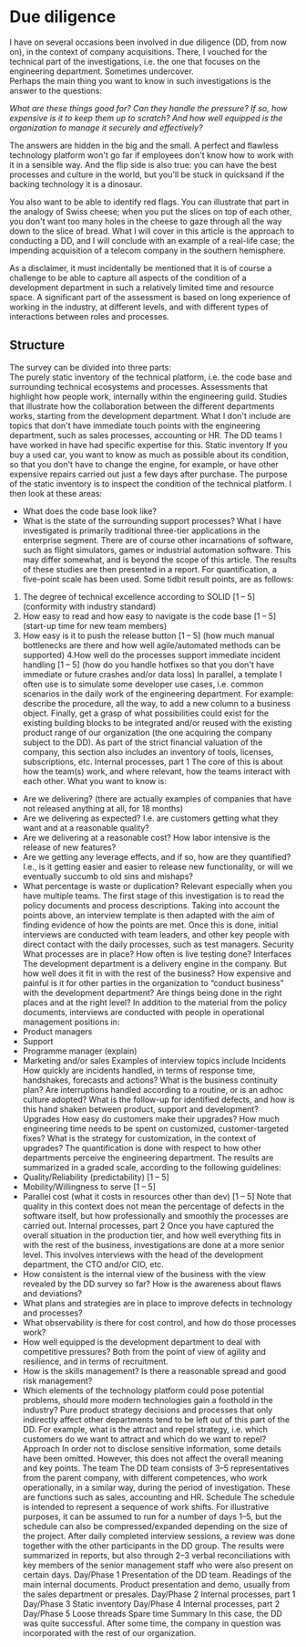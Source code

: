 # Due diligence

I have on several occasions been involved in due diligence (DD, from now on), in the context of company acquisitions. There, I vouched for the technical part of the investigations, i.e. the one that focuses on the engineering department. Sometimes undercover.  
Perhaps the main thing you want to know in such investigations is the answer to the questions:  

_What are these things good for? Can they handle the pressure? If so, how expensive is it to keep them up to scratch? And how well equipped is the organization to manage it securely and effectively?_  

The answers are hidden in the big and the small. A perfect and flawless technology platform won't go far if employees don't know how to work with it in a sensible way. And the flip side is also true: you can have the best processes and culture in the world, but you'll be stuck in quicksand if the backing technology it is a dinosaur.  

You also want to be able to identify red flags. You can illustrate that part in the analogy of Swiss cheese; when you put the slices on top of each other, you don't want too many holes in the cheese to gaze through all the way down to the slice of bread.
What I will cover in this article is the approach to conducting a DD, and I will conclude with an example of a real-life case; the impending acquisition of a telecom company in the southern hemisphere.  

As a disclaimer, it must incidentally be mentioned that it is of course a challenge to be able to capture all aspects of the condition of a development department in such a relatively limited time and resource space. A significant part of the assessment is based on long experience of working in the industry, at different levels, and with different types of interactions between roles and processes.  

## Structure
The survey can be divided into three parts:  
The purely static inventory of the technical platform, i.e. the code base and surrounding technical ecosystems and processes.
Assessments that highlight how people work, internally within the engineering guild.
Studies that illustrate how the collaboration between the different departments works, starting from the development department.
What I don't include are topics that don't have immediate touch points with the engineering department, such as sales processes, accounting or HR. The DD teams I have worked in have had specific expertise for this.
Static inventory
If you buy a used car, you want to know as much as possible about its condition, so that you don't have to change the engine, for example, or have other expensive repairs carried out just a few days after purchase.
The purpose of the static inventory is to inspect the condition of the technical platform. I then look at these areas:
- What does the code base look like?
- What is the state of the surrounding support processes?
What I have investigated is primarily traditional three-tier applications in the enterprise segment. There are of course other incarnations of software, such as flight simulators, games or industrial automation software. This may differ somewhat, and is beyond the scope of this article.
The results of these studies are then presented in a report. For quantification, a five-point scale has been used. Some tidbit result points, are as follows:
1. The degree of technical excellence according to SOLID [1 – 5] (conformity with industry standard)
2. How easy to read and how easy to navigate is the code base [1 – 5] (start-up time for new team members)
3. How easy is it to push the release button [1 – 5] (how much manual bottlenecks are there and how well agile/automated methods can be supported)
4.How well do the processes support immediate incident handling [1 – 5] (how do you handle hotfixes so that you don't have immediate or future crashes and/or data loss)
In parallel, a template I often use is to simulate some developer use cases, i.e. common scenarios in the daily work of the engineering department. For example: describe the procedure, all the way, to add a new column to a business object.
Finally, get a grasp of what possibilities could exist for the existing building blocks to be integrated and/or reused with the existing product range of our organization (the one acquiring the company subject to the DD).
As part of the strict financial valuation of the company, this section also includes an inventory of tools, licenses, subscriptions, etc.
Internal processes, part 1
The core of this is about how the team(s) work, and where relevant, how the teams interact with each other. What you want to know is:

- Are we delivering? (there are actually examples of companies that have not released anything at all, for 18 months)
- Are we delivering as expected? I.e. are customers getting what they want and at a reasonable quality?
- Are we delivering at a reasonable cost? How labor intensive is the release of new features?
- Are we getting any leverage effects, and if so, how are they quantified? I.e., is it getting easier and easier to release new functionality, or will we eventually succumb to old sins and mishaps?
- What percentage is waste or duplication? Relevant especially when you have multiple teams.
The first stage of this investigation is to read the policy documents and process descriptions. Taking into account the points above, an interview template is then adapted with the aim of finding evidence of how the points are met.
Once this is done, initial interviews are conducted with team leaders, and other key people with direct contact with the daily processes, such as test managers.
Security
What processes are in place? How often is live testing done?
Interfaces
The development department is a delivery engine in the company. But how well does it fit in with the rest of the business? How expensive and painful is it for other parties in the organization to “conduct business” with the development department? Are things being done in the right places and at the right level?
In addition to the material from the policy documents, interviews are conducted with people in operational management positions in:
- Product managers
- Support
- Programme manager (explain)
- Marketing and/or sales
Examples of interview topics include 
Incidents
How quickly are incidents handled, in terms of response time, handshakes, forecasts and actions? What is the business continuity plan? Are interruptions handled according to a routine, or is an adhoc culture adopted? What is the follow-up for identified defects, and how is this hand shaken between product, support and development? 
Upgrades
How easy do customers make their upgrades? How much engineering time needs to be spent on customized, customer-targeted fixes? What is the strategy for customization, in the context of upgrades?
The quantification is done with respect to how other departments perceive the engineering department. The results are summarized in a graded scale, according to the following guidelines:
- Quality/Reliability (predictability) [1 – 5]
- Mobility/Willingness to serve [1 – 5]
- Parallel cost (what it costs in resources other than dev) [1 – 5]
Note that quality in this context does not mean the percentage of defects in the software itself, but how professionally and smoothly the processes are carried out.
Internal processes, part 2
Once you have captured the overall situation in the production tier, and how well everything fits in with the rest of the business, investigations are done at a more senior level. This involves interviews with the head of the development department, the CTO and/or CIO, etc.
- How consistent is the internal view of the business with the view revealed by the DD survey so far? How is the awareness about flaws and deviations?
- What plans and strategies are in place to improve defects in technology and processes?
- What observability is there for cost control, and how do those processes work?
- How well equipped is the development department to deal with competitive pressures? Both from the point of view of agility and resilience, and in terms of recruitment.
- How is the skills management? Is there a reasonable spread and good risk management?
- Which elements of the technology platform could pose potential problems, should more modern technologies gain a foothold in the industry?
Pure product strategy decisions and processes that only indirectly affect other departments tend to be left out of this part of the DD. For example, what is the attract and repel strategy, i.e. which customers do we want to attract and which do we want to repel?
Approach
In order not to disclose sensitive information, some details have been omitted. However, this does not affect the overall meaning and key points.
The team
The DD team consists of 3–5 representatives from the parent company, with different competences, who work operationally, in a similar way, during the period of investigation. These are functions such as sales, accounting and HR.
Schedule
The schedule is intended to represent a sequence of work shifts. For illustrative purposes, it can be assumed to run for a number of days 1–5, but the schedule can also be compressed/expanded depending on the size of the project.
After daily completed interview sessions, a review was done together with the other participants in the DD group.
The results were summarized in reports, but also through 2–3 verbal reconciliations with key members of the senior management staff who were also present on certain days.
Day/Phase 1
Presentation of the DD team. Readings of the main internal documents.
Product presentation and demo, usually from the sales department or presales.
Day/Phase 2
Internal processes, part 1
Day/Phase 3
Static inventory
Day/Phase 4
Internal processes, part 2
Day/Phase 5
Loose threads
Spare time
Summary
In this case, the DD was quite successful. After some time, the company in question was incorporated with the rest of our organization.
